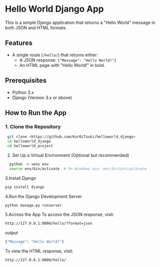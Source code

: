 # Hello World Django App

This is a simple Django application that returns a "Hello World" message in both JSON and HTML formats.

## Features
- A single route (`/hello/`) that returns either:
  - A JSON response: `{"Message": "Hello World!"}`
  - An HTML page with "Hello World!" in bold.

## Prerequisites

- Python 3.x
- Django (Version 3.x or above)

## How to Run the App

  ### 1. Clone the Repository
   ```sh
    git clone <https://github.com/Kur0iTsuki/helloworld_django>
    cd helloworld_django
    cd helloworld_project
   ```
2. Set Up a Virtual Environment (Optional but recommended)
```sh
  python -m venv env
  source env/bin/activate  # On Windows use: env\Scripts\activate
  ```
3.Install Django
  ```sh
pip install django
```
4.Run the Django Development Server
```sh
python manage.py runserver
```
5.Access the App
  To access the JSON response, visit:
  ```sh
http://127.0.0.1:8000/hello/?format=json
```
  output
  ```sh
{"Message": "Hello World!"}
```
To view the HTML response, visit:
```sh
http://127.0.0.1:8000/hello/
```
